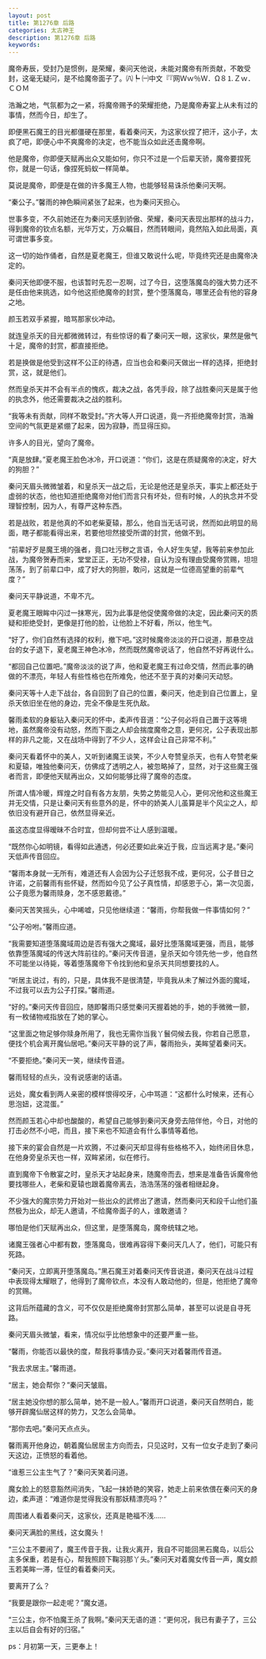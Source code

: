 ```yaml
---
layout: post
title: 第1276章 后路
categories: 太古神王
description: 第1276章 后路
keywords:
---
```


魔帝寿辰，受封乃是惯例，是荣耀，秦问天他说，未能对魔帝有所贡献，不敢受封，这毫无疑问，是不给魔帝面子了。㈧┡ ㈠中文『『网Ｗｗ％Ｗ．Ω８⒈Ｚｗ．ＣＯＭ

浩瀚之地，气氛都为之一紧，将魔帝赐予的荣耀拒绝，乃是魔帝寿宴上从未有过的事情，然而今日，却生了。

即便黑石魔王的目光都僵硬在那里，看着秦问天，为这家伙捏了把汗，这小子，太疯了吧，即便心中不爽魔帝的决定，也不能当众如此还击魔帝啊。

他是魔帝，你即便天赋再出众又能如何，你只不过是一个后辈天骄，魔帝要捏死你，就是一句话，像捏死蚂蚁一样简单。

莫说是魔帝，即便是在做的许多魔王人物，也能够轻易诛杀他秦问天啊。

“秦公子。”馨雨的神色瞬间紧张了起来，也为秦问天担心。

世事多变，不久前她还在为秦问天感到骄傲、荣耀，秦问天表现出那样的战斗力，得到魔帝的钦点名额，光华万丈，万众瞩目，然而转眼间，竟然陷入如此局面，真可谓世事多变。

这一切的始作俑者，自然是夏老魔王，但谁又敢说什么呢，毕竟终究还是由魔帝决定的。

秦问天他即便不服，也该暂时先忍一忍啊，过了今日，这堕落魔岛的强大势力还不是任由他来挑选，如今他这拒绝魔帝的封赏，整个堕落魔岛，哪里还会有他的容身之地。

颜玉若双手紧握，暗骂那家伙冲动。

就连皇杀天的目光都微微转过，有些惊讶的看了秦问天一眼，这家伙，果然是傲气十足，魔帝的封赏，都直接拒绝。

若是换做是他受到这样不公正的待遇，应当也会和秦问天做出一样的选择，拒绝封赏，这，就是他们。

然而皇杀天并不会有半点的愧疚，裁决之战，各凭手段，除了战胜秦问天是属于他的执念外，他还需要裁决之战的胜利。

“我等未有贡献，同样不敢受封。”齐大等人开口说道，竟一齐拒绝魔帝封赏，浩瀚空间的气氛更是紧绷了起来，因为寂静，而显得压抑。

许多人的目光，望向了魔帝。

“真是放肆。”夏老魔王脸色冰冷，开口说道：“你们，这是在质疑魔帝的决定，好大的狗胆？”

秦问天眉头微微皱着，和皇杀天一战之后，无论是他还是皇杀天，事实上都还处于虚弱的状态，他也知道拒绝魔帝对他们而言只有坏处，但有时候，人的执念并不受理智控制，因为人，有尊严这种东西。

若是战败，若是他真的不如老柴夏辕，那么，他自当无话可说，然而如此明显的局面，瞎子都能看得出来，若要他坦然接受所谓的封赏，他做不到。

“前辈好歹是魔王境的强者，竟口吐污秽之言语，令人好生失望，我等前来参加此战，为魔帝贺寿而来，堂堂正正，无功不受禄，自认为没有理由受魔帝赏赐，坦坦荡荡，到了前辈口中，成了好大的狗胆，敢问，这就是一位德高望重的前辈气度？”

秦问天平静说道，不卑不亢。

夏老魔王眼眸中闪过一抹寒光，因为此事是他促使魔帝做的决定，因此秦问天的质疑和拒绝受封，更像是打他的脸，让他脸上不好看，所以，他生气。

“好了，你们自然有选择的权利，撤下吧。”这时候魔帝淡淡的开口说道，那悬空战台的女子退下，夏老魔王神色冰冷，然而既然魔帝说话了，他自然不好再说什么。

“都回自己位置吧。”魔帝淡淡的说了声，他和夏老魔王有过命交情，然而此事的确做的不漂亮，年轻人有些性格也在所难免，他还不至于真的对秦问天动怒。

秦问天等十人走下战台，各自回到了自己的位置，秦问天，他走到自己位置上，皇杀天依旧坐在他的身边，完全不像是生死仇敌。

馨雨柔软的身躯钻入秦问天的怀中，柔声传音道：“公子何必将自己置于这等境地，虽然魔帝没有动怒，然而下面之人却会揣度魔帝之意，更何况，公子表现出那样的非凡之能，又在战场中得到了不少人，这样会让自己非常不利。”

秦问天看着怀中的美人，又听到诸魔王谈笑，不少人夸赞皇杀天，也有人夸赞老柴和夏辕，唯独他秦问天，仿佛成了透明之人，被忽略掉了，显然，对于这些魔王强者而言，即便他天赋再出众，又如何能够比得了魔帝的态度。

所谓人情冷暖，辉煌之时自有各方友朋，失势之势能见人心，更何况他和这些魔王并无交情，只是让秦问天有些意外的是，怀中的娇美人儿虽算是半个风尘之人，却依旧没有避开自己，依然显得亲近。

虽这态度显得暧昧不合时宜，但却何尝不让人感到温暖。

“既然你心如明镜，看得如此通透，何必还要如此亲近于我，应当远离才是。”秦问天低声传音回应。

“馨雨本身就一无所有，难道还有人会因为公子迁怒我不成，更何况，公子昔日之许诺，之前馨雨有些怀疑，然而如今见了公子真性情，却感恩于心，第一次见面，公子竟愿为馨雨赎身，怎不感恩戴德。”

秦问天苦笑摇头，心中唏嘘，只见他继续道：“馨雨，你帮我做一件事情如何？”

“公子吩咐。”馨雨应道。

“我需要知道堕落魔域周边是否有强大之魔域，最好比堕落魔域更强，而且，能够依靠堕落魔域的传送大阵前往的。”秦问天传音道，皇杀天如今领先他一步，他自然不可能坐以待毙，等着堕落魔帝下令找到他和皇杀天共同想要找的人。

“听居主说过，有的，只是，具体我不是很清楚，毕竟我从未了解过外面的魔域，不过我可以去为公子打探。”馨雨道。

“好的。”秦问天传音回应，随即馨雨只感觉秦问天握着她的手，她的手微微一颤，有一枚储物戒指放在了她的掌心。

“这里面之物足够你赎身所用了，我也无需你当我丫鬟伺候去我，你若自己愿意，便找个机会离开魔仙居吧。”秦问天平静的说了声，馨雨抬头，美眸望着秦问天。

“不要拒绝。”秦问天一笑，继续传音道。

馨雨轻轻的点头，没有说感谢的话语。

远处，魔女看到两人亲密的模样恨得咬牙，心中骂道：“这都什么时候来，还有心思泡妞，这混蛋。”

然而颜玉若心中却也酸酸的，希望自己能够到秦问天身旁去陪伴他，今日，对他的打击必然不小吧，而且，接下来也不知道会有什么事情等着他。

接下来的宴会自然是一片欢腾，不过秦问天却显得有些格格不入，始终闭目休息，在他身旁皇杀天也一样，双眸紧闭，似在修行。

直到魔帝下令散宴之时，皇杀天才站起身来，随魔帝而去，想来是准备告诉魔帝他要找哪些人，老柴和夏辕也跟着魔帝离去，浩浩荡荡的强者相继起身。

不少强大的魔宗势力开始对一些出众的武修出了邀请，然而秦问天和段千山他们虽然极为出众，却无人邀请，不给魔帝面子的人，谁敢邀请？

哪怕是他们天赋再出众，但这里，是堕落魔岛，魔帝统辖之地。

诸魔王强者心中都有数，堕落魔岛，很难再容得下秦问天几人了，他们，可能只有死路。

“秦问天，立即离开堕落魔岛。”黑石魔王对着秦问天传音说道，秦问天在战斗过程中表现得太耀眼了，他得到了魔帝钦点，本没有人敢动他的，但是，他拒绝了魔帝的赏赐。

这背后所蕴藏的含义，可不仅仅是拒绝魔帝封赏那么简单，甚至可以说是自寻死路。

秦问天眉头微皱，看来，情况似乎比他想象中的还要严重一些。

“馨雨，你能否以最快的度，帮我将事情办妥。”秦问天对着馨雨传音道。

“我去求居主。”馨雨道。

“居主，她会帮你？”秦问天皱眉。

“居主她没你想的那么简单，她不是一般人。”馨雨开口说道，秦问天自然明白，能够开辟魔仙居这样的势力，又怎么会简单。

“那你去吧。”秦问天点点头。

馨雨离开他身边，朝着魔仙居居主方向而去，只见这时，又有一位女子走到了秦问天这边，正愤怒的看着他。

“谁惹三公主生气了？”秦问天笑着问道。

魔女脸上的怒意豁然间消失，飞起一抹娇艳的笑容，她走上前来依偎在秦问天的身边，柔声道：“难道你是觉得我没有那妖精漂亮吗？”

周围诸人看着秦问天，这家伙，还真是艳福不浅……

秦问天满脸的黑线，这女魔头！

“三公主不要闹了，魔王传音于我，让我火离开，我自不可能回黑石魔岛，以后公主多保重，若是有心，帮我照顾下鞠羽那丫头。”秦问天对着魔女传音一声，魔女颜玉若美眸一滞，怔怔的看着秦问天。

要离开了么？

“我要是跟你一起走呢？”魔女道。

“三公主，你不怕魔王杀了我啊。”秦问天无语的道：“更何况，我已有妻子了，三公主以后自会有好的归宿。”

ps：月初第一天，三更奉上！
